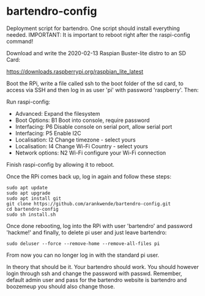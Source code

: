# bartendro-config

Deployment script for bartendro. One script should install everything needed.
IMPORTANT: It is important to reboot right after the raspi-config command!

Download and write the 2020-02-13 Raspian Buster-lite distro to an SD Card: 

 https://downloads.raspberrypi.org/raspbian_lite_latest

Boot the RPi, write a file called ssh to the boot folder of the sd card, to access via SSH and then log in as user 'pi' with password 'raspberry'. Then:

Run raspi-config:
* Advanced: Expand the filesystem
* Boot Options: B1 Boot into console, require password
* Interfacing: P6 Disable console on serial port, allow serial port
* Interfacing: P5 Enable I2C
* Localisation: I2 Change timezone - select yours
* Localisation: I4 Change Wi-Fi Country - select yours
* Network options: N2 Wi-Fi configure your Wi-Fi connection

Finish raspi-config by allowing it to reboot. 

Once the RPi comes back up, log in again and follow these steps:

```
sudo apt update
sudo apt upgrade
sudo apt install git
git clone https://github.com/arankwende/bartendro-config.git
cd bartendro-config
sudo sh install.sh
```

Once done rebooting, log into the RPi with user 'bartendro' and password 'hackme!' and
finally, to delete pi user and just leave bartendro:

    sudo deluser --force --remove-home --remove-all-files pi

From now you can no longer log in with the standard pi user. 

In theory that should be it. Your bartendro should work. You should however login through ssh and change the password with passwd.
Remember, default admin user and pass for the bartendro website is bartendro and boozemeup you should also change those.
